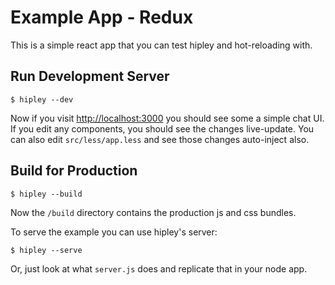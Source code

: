 Example App - Redux
===================

This is a simple react app that you can test hipley and hot-reloading with.

Run Development Server
----------------------

```
$ hipley --dev
```

Now if you visit [http://localhost:3000](http://localhost:3000) you should see
some a simple chat UI. If you edit any components, you should see the
changes live-update. You can also edit `src/less/app.less` and see those changes
auto-inject also.

Build for Production
--------------------

```
$ hipley --build
```

Now the `/build` directory contains the production js and css bundles.

To serve the example you can use hipley's server:

```
$ hipley --serve
```

Or, just look at what `server.js` does and replicate that in your node app.

